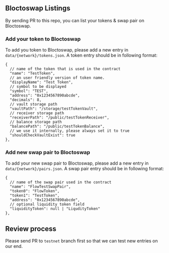 ## Bloctoswap Listings
By sending PR to this repo, you can list your tokens & swap pair on Bloctoswap.

### Add your token to Bloctoswap
To add you token to Bloctoswap, please add a new entry in `data/{network}/tokens.json`. 
A token entry should be in following format:
```
{
  // name of the token that is used in the contract
  "name": "TestToken",
  // an user friendly version of token name.
  "displayName": "Test Token",
  // symbol to be displayed
  "symbol": "TEST",
  "address": "0x1234567890abcde",
  "decimals": 8,
  // vault storage path
  "vaultPath": "/storage/testTokenVault",
  // receiver storage path
  "receiverPath": "/public/testTokenReceiver",
  // balance storage path
  "balancePath": "/public/testTokenBalance",
  // we use it internally, please always set it to true
  "shouldCheckVaultExist": true 
},
```

### Add new swap pair to Bloctoswap
To add your new swap pair to Bloctoswap, please add a new entry in `data/{network}/pairs.json`. 
A swap pair entry should be in following format:
```
{
  // name of the swap pair used in the contract
  "name": "FlowTestSwapPair",
  "token0": "FlowToken",
  "token1": "TestToken",
  "address": "0x1234567890abcde",
  // optional liquidity token field
  "liquidityToken": null | "LiqudityToken"
},
```

## Review process
Please send PR to `testnet` branch first so that we can test new entries on our end. 
